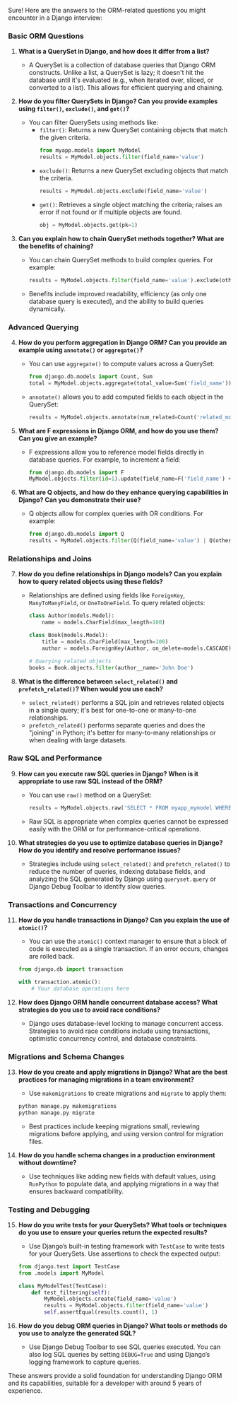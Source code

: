 Sure! Here are the answers to the ORM-related questions you might encounter in a Django interview:

### Basic ORM Questions

1. **What is a QuerySet in Django, and how does it differ from a list?**
   - A QuerySet is a collection of database queries that Django ORM constructs. Unlike a list, a QuerySet is lazy; it doesn't hit the database until it's evaluated (e.g., when iterated over, sliced, or converted to a list). This allows for efficient querying and chaining.

2. **How do you filter QuerySets in Django? Can you provide examples using `filter()`, `exclude()`, and `get()`?**
   - You can filter QuerySets using methods like:
     - `filter()`: Returns a new QuerySet containing objects that match the given criteria.
       ```python
       from myapp.models import MyModel
       results = MyModel.objects.filter(field_name='value')
       ```
     - `exclude()`: Returns a new QuerySet excluding objects that match the criteria.
       ```python
       results = MyModel.objects.exclude(field_name='value')
       ```
     - `get()`: Retrieves a single object matching the criteria; raises an error if not found or if multiple objects are found.
       ```python
       obj = MyModel.objects.get(pk=1)
       ```

3. **Can you explain how to chain QuerySet methods together? What are the benefits of chaining?**
   - You can chain QuerySet methods to build complex queries. For example:
     ```python
     results = MyModel.objects.filter(field_name='value').exclude(other_field='another_value').order_by('date')
     ```
   - Benefits include improved readability, efficiency (as only one database query is executed), and the ability to build queries dynamically.

### Advanced Querying

4. **How do you perform aggregation in Django ORM? Can you provide an example using `annotate()` or `aggregate()`?**
   - You can use `aggregate()` to compute values across a QuerySet:
     ```python
     from django.db.models import Count, Sum
     total = MyModel.objects.aggregate(total_value=Sum('field_name'))
     ```
   - `annotate()` allows you to add computed fields to each object in the QuerySet:
     ```python
     results = MyModel.objects.annotate(num_related=Count('related_model'))
     ```

5. **What are F expressions in Django ORM, and how do you use them? Can you give an example?**
   - F expressions allow you to reference model fields directly in database queries. For example, to increment a field:
     ```python
     from django.db.models import F
     MyModel.objects.filter(id=1).update(field_name=F('field_name') + 1)
     ```

6. **What are Q objects, and how do they enhance querying capabilities in Django? Can you demonstrate their use?**
   - Q objects allow for complex queries with OR conditions. For example:
     ```python
     from django.db.models import Q
     results = MyModel.objects.filter(Q(field_name='value') | Q(other_field='another_value'))
     ```

### Relationships and Joins

7. **How do you define relationships in Django models? Can you explain how to query related objects using these fields?**
   - Relationships are defined using fields like `ForeignKey`, `ManyToManyField`, or `OneToOneField`. To query related objects:
     ```python
     class Author(models.Model):
         name = models.CharField(max_length=100)

     class Book(models.Model):
         title = models.CharField(max_length=100)
         author = models.ForeignKey(Author, on_delete=models.CASCADE)

     # Querying related objects
     books = Book.objects.filter(author__name='John Doe')
     ```

8. **What is the difference between `select_related()` and `prefetch_related()`? When would you use each?**
   - `select_related()` performs a SQL join and retrieves related objects in a single query; it's best for one-to-one or many-to-one relationships.
   - `prefetch_related()` performs separate queries and does the "joining" in Python; it's better for many-to-many relationships or when dealing with large datasets.

### Raw SQL and Performance

9. **How can you execute raw SQL queries in Django? When is it appropriate to use raw SQL instead of the ORM?**
   - You can use `raw()` method on a QuerySet:
     ```python
     results = MyModel.objects.raw('SELECT * FROM myapp_mymodel WHERE field_name = %s', [value])
     ```
   - Raw SQL is appropriate when complex queries cannot be expressed easily with the ORM or for performance-critical operations.

10. **What strategies do you use to optimize database queries in Django? How do you identify and resolve performance issues?**
    - Strategies include using `select_related()` and `prefetch_related()` to reduce the number of queries, indexing database fields, and analyzing the SQL generated by Django using `queryset.query` or Django Debug Toolbar to identify slow queries.

### Transactions and Concurrency

11. **How do you handle transactions in Django? Can you explain the use of `atomic()`?**
    - You can use the `atomic()` context manager to ensure that a block of code is executed as a single transaction. If an error occurs, changes are rolled back.
    ```python
    from django.db import transaction

    with transaction.atomic():
        # Your database operations here
    ```

12. **How does Django ORM handle concurrent database access? What strategies do you use to avoid race conditions?**
    - Django uses database-level locking to manage concurrent access. Strategies to avoid race conditions include using transactions, optimistic concurrency control, and database constraints.

### Migrations and Schema Changes

13. **How do you create and apply migrations in Django? What are the best practices for managing migrations in a team environment?**
    - Use `makemigrations` to create migrations and `migrate` to apply them:
    ```bash
    python manage.py makemigrations
    python manage.py migrate
    ```
    - Best practices include keeping migrations small, reviewing migrations before applying, and using version control for migration files.

14. **How do you handle schema changes in a production environment without downtime?**
    - Use techniques like adding new fields with default values, using `RunPython` to populate data, and applying migrations in a way that ensures backward compatibility.

### Testing and Debugging

15. **How do you write tests for your QuerySets? What tools or techniques do you use to ensure your queries return the expected results?**
    - Use Django’s built-in testing framework with `TestCase` to write tests for your QuerySets. Use assertions to check the expected output:
    ```python
    from django.test import TestCase
    from .models import MyModel

    class MyModelTest(TestCase):
        def test_filtering(self):
            MyModel.objects.create(field_name='value')
            results = MyModel.objects.filter(field_name='value')
            self.assertEqual(results.count(), 1)
    ```

16. **How do you debug ORM queries in Django? What tools or methods do you use to analyze the generated SQL?**
    - Use Django Debug Toolbar to see SQL queries executed. You can also log SQL queries by setting `DEBUG=True` and using Django’s logging framework to capture queries.

These answers provide a solid foundation for understanding Django ORM and its capabilities, suitable for a developer with around 5 years of experience.
